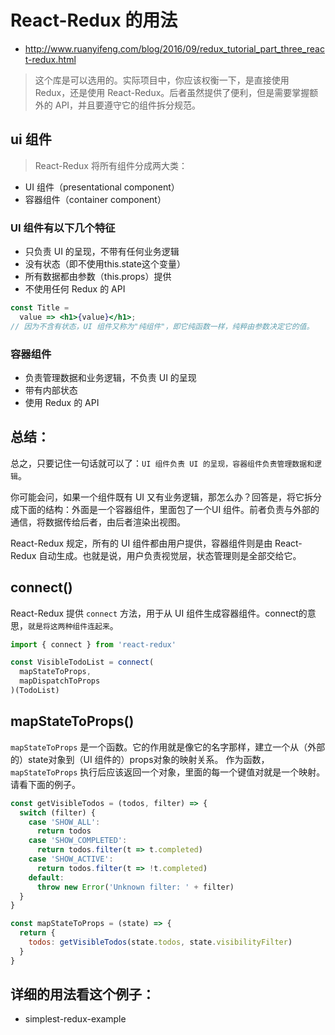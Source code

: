 # React-Redux 的用法
+ http://www.ruanyifeng.com/blog/2016/09/redux_tutorial_part_three_react-redux.html

> 这个库是可以选用的。实际项目中，你应该权衡一下，是直接使用 Redux，还是使用 React-Redux。后者虽然提供了便利，但是需要掌握额外的 API，并且要遵守它的组件拆分规范。

## ui 组件
> React-Redux 将所有组件分成两大类：
- UI 组件（presentational component）
- 容器组件（container component）

### UI 组件有以下几个特征
- 只负责 UI 的呈现，不带有任何业务逻辑
- 没有状态（即不使用this.state这个变量）
- 所有数据都由参数（this.props）提供
- 不使用任何 Redux 的 API

```jsx
const Title =
  value => <h1>{value}</h1>;
// 因为不含有状态，UI 组件又称为"纯组件"，即它纯函数一样，纯粹由参数决定它的值。
```

### 容器组件
- 负责管理数据和业务逻辑，不负责 UI 的呈现
- 带有内部状态
- 使用 Redux 的 API

## 总结：
总之，只要记住一句话就可以了：`UI 组件负责 UI 的呈现，容器组件负责管理数据和逻辑`。

你可能会问，如果一个组件既有 UI 又有业务逻辑，那怎么办？回答是，将它拆分成下面的结构：外面是一个容器组件，里面包了一个UI 组件。前者负责与外部的通信，将数据传给后者，由后者渲染出视图。

React-Redux 规定，所有的 UI 组件都由用户提供，容器组件则是由 React-Redux 自动生成。也就是说，用户负责视觉层，状态管理则是全部交给它。


## connect()
React-Redux 提供 `connect` 方法，用于从 UI 组件生成容器组件。connect的意思，`就是将这两种组件连起来`。

```js
import { connect } from 'react-redux'

const VisibleTodoList = connect(
  mapStateToProps,
  mapDispatchToProps
)(TodoList)
```

## mapStateToProps()

`mapStateToProps` 是一个函数。它的作用就是像它的名字那样，建立一个从（外部的）state对象到（UI 组件的）props对象的映射关系。
作为函数，`mapStateToProps` 执行后应该返回一个对象，里面的每一个键值对就是一个映射。请看下面的例子。

```js
const getVisibleTodos = (todos, filter) => {
  switch (filter) {
    case 'SHOW_ALL':
      return todos
    case 'SHOW_COMPLETED':
      return todos.filter(t => t.completed)
    case 'SHOW_ACTIVE':
      return todos.filter(t => !t.completed)
    default:
      throw new Error('Unknown filter: ' + filter)
  }
}

const mapStateToProps = (state) => {
  return {
    todos: getVisibleTodos(state.todos, state.visibilityFilter)
  }
}
```


## 详细的用法看这个例子：
- simplest-redux-example





